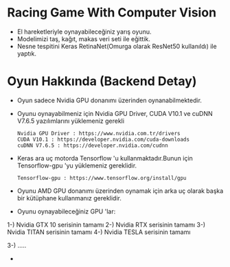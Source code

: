 # Racing Game With Computer Vision

* El hareketleriyle oynayabileceğiniz yarış oyunu.
* Modelimizi taş, kağıt, makas veri seti ile eğittik.
* Nesne tespitini Keras RetinaNet(Omurga olarak ResNet50 kullanıldı) ile yaptık.

# Oyun Hakkında (Backend Detay)

* Oyun sadece Nvidia GPU donanımı üzerinden oynanabilmektedir.

* Oyunu oynayabilmeniz için Nvidia GPU Driver, CUDA V10.1 ve cuDNN V7.6.5 yazılımlarını yüklemeniz gerekli
                                       
      Nvidia GPU Driver : https://www.nvidia.com.tr/drivers
      CUDA V10.1 : https://developer.nvidia.com/cuda-downloads
      cuDNN V7.6.5 : https://developer.nvidia.com/cudnn
              
* Keras ara uç motorda Tensorflow 'u kullanmaktadır.Bunun için Tensorflow-gpu 'yu yüklemeniz gereklidir.
       
      Tensorflow-gpu : https://www.tensorflow.org/install/gpu
      
* Oyunu AMD GPU donanımı üzerinden oynamak için arka uç olarak başka bir kütüphane kullanmanız gereklidir. 
      
* Oyunu oynayabileceğiniz GPU 'lar:

1-) Nvidia GTX 10 serisinin tamamı
2-) Nvidia RTX serisinin tamamı
3-) Nvidia TITAN serisinin tamamı
4-) Nvidia TESLA serisinin tamamı

3-) .....

*



